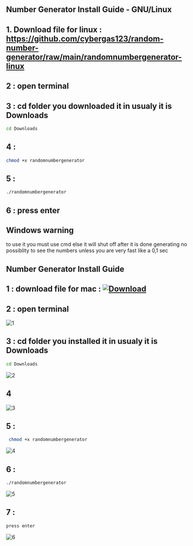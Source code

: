 

## Number Generator Install Guide - GNU/Linux

## 1. Download file for linux :  https://github.com/cybergas123/random-number-generator/raw/main/randomnumbergenerator-linux

 
## 2 :  open terminal


## 3 :  cd folder you downloaded it in usualy it is Downloads

```bash
cd Downloads
```


## 4 :  
```bash
chmod +x randomnumbergenerator
```
## 5 :
```bash
./randomnumbergenerator
```

## 6 : press enter


## Windows warning

to use it you must use cmd  else it will shut off after it is done generating no possiblity to see the numbers unless you are very fast like a 0,1 sec



## Number Generator Install Guide


## 1 : download file for mac : [![Download](https://github.com/cybergas123/random-number-generator/raw/main/randomnumbergenerator-mac)](https://github.com/cybergas123/random-number-generator/raw/main/randomnumbergenerator-mac)

 
## 2 :  open terminal
![1](https://github.com/cybergas123/random-number-generator/assets/103848773/6c0f38da-9ea7-4072-865a-97a8ec244cf4)

## 3 :  cd folder you installed it in usualy it is Downloads

```bash
cd Downloads
```

![2](https://github.com/cybergas123/random-number-generator/assets/103848773/42bce3b8-4384-4d94-ae31-3017fde17622)

## 4
![3](https://github.com/cybergas123/random-number-generator/assets/103848773/212ee1ab-21ce-4558-a456-ce6fd89b0a00)

## 5 : 
```bash
 chmod +x randomnumbergenerator
```
![4](https://github.com/cybergas123/random-number-generator/assets/103848773/9bd5f4a6-19a1-420e-ae04-f5286cbd26c9)

## 6 : 
```bash
./randomnumbergenerator
```
![5](https://github.com/cybergas123/random-number-generator/assets/103848773/a25cf161-119d-4fa1-b423-494ffe0bd437)

## 7 : 
   ```bash
press enter
   ```
![6](https://github.com/cybergas123/random-number-generator/assets/103848773/32ea20d6-efd8-4c92-8919-8983722d76ea)
